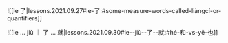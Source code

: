 
![[le 了|lessons.2021.09.27#le-了:#some-measure-words-called-liàngcí-or-quantifiers]]

![[le ... jiù ｜ 了 ... 就|lessons.2021.09.30#le--jiù--了--就:#hé-和-vs-yě-也]]